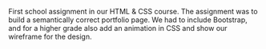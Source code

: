 First school assignment in our HTML & CSS course.
The assignment was to build a semantically correct portfolio page. We had to include Bootstrap, and for a higher grade also add an animation in CSS and show our wireframe for the design.
